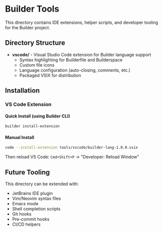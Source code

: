 # Builder Tools

This directory contains IDE extensions, helper scripts, and developer tooling for the Builder project.

## Directory Structure

- **vscode/** - Visual Studio Code extension for Builder language support
  - Syntax highlighting for Builderfile and Builderspace
  - Custom file icons
  - Language configuration (auto-closing, comments, etc.)
  - Packaged VSIX for distribution

## Installation

### VS Code Extension

#### Quick Install (using Builder CLI)
```bash
builder install-extension
```

#### Manual Install
```bash
code --install-extension tools/vscode/builder-lang-1.0.0.vsix
```

Then reload VS Code: `Cmd+Shift+P` → "Developer: Reload Window"

## Future Tooling

This directory can be extended with:
- JetBrains IDE plugin
- Vim/Neovim syntax files
- Emacs mode
- Shell completion scripts
- Git hooks
- Pre-commit hooks
- CI/CD helpers

